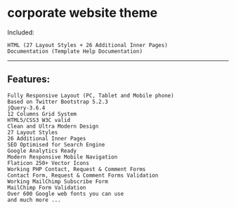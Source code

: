 # corporate website theme
Included:

	HTML (27 Layout Styles + 26 Additional Inner Pages)
	Documentation (Template Help Documentation)


-----------------------------------------------------------------------------------------
Features:
-----------------------------------------------------------------------------------------


	Fully Responsive Layout (PC, Tablet and Mobile phone)
	Based on Twitter Bootstrap 5.2.3
	jQuery-3.6.4
	12 Columns Grid System
	HTML5/CSS3 W3C valid
	Clean and Ultra Modern Design
	27 Layout Styles
	26 Additional Inner Pages
	SEO Optimised for Search Engine
	Google Analytics Ready	
	Modern Responsive Mobile Navigation
	Flaticon 250+ Vector Icons
	Working PHP Contact, Request & Comment Forms
	Contact Form, Request & Comment Forms Validation
	Working MailChimp Subscribe Form
	MailChimp Form Validation
	Over 600 Google web fonts you can use
	and much more ...
